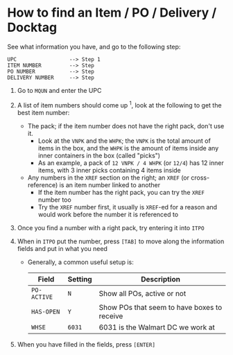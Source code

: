 # How to find an Item / PO / Delivery / Docktag

See what information you have, and go to the following step:

```
UPC                 --> Step 1
ITEM NUMBER         --> Step 
PO NUMBER           --> Step 
DELIVERY NUMBER     --> Step 
```

1) Go to `MQUN` and enter the UPC
2) A list of item numbers should come up <sup>1</sup>, look at the following
   to get the best item number:
    - The pack; if the item number does not have the right pack, don't use it.
        - Look at the `VNPK` and the `WHPK`; the `VNPK` is the total amount
          of items in the box, and the `WHPK` is the amount of items inside
          any inner containers in the box (called "picks")
        - As an example, a pack of `12 VNPK / 4 WHPK` (or `12/4`) has
          12 inner items, with 3 inner picks containing 4 items inside
    - Any numbers in the `XREF` section on the right; an `XREF` (or
      cross-reference) is an item number linked to another
        - If the item number has the right pack, you can try the `XREF`
          number too
        - Try the `XREF` number first, it usually is `XREF`-ed for a reason
          and would work before the number it is referenced to
3) Once you find a number with a right pack, try entering it into `ITPO`
4) When in `ITPO` put the number, press `[TAB]` to move along the information
   fields and put in what you need
   - Generally, a common useful setup is:

        | Field       | Setting | Description                                 |
        |-------------|---------|---------------------------------------------|
        | `PO-ACTIVE` | `N`     | Show all POs, active or not                 |
        | `HAS-OPEN`  | `Y`     | Show POs that seem to have boxes to receive |
        | `WHSE`      | `6031`  | 6031 is the Walmart DC we work at           |

5) When you have filled in the fields, press `[ENTER]`